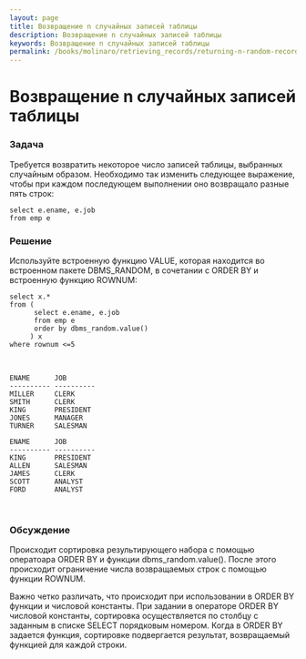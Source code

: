 ```yaml
---
layout: page
title: Возвращение n случайных записей таблицы
description: Возвращение n случайных записей таблицы
keywords: Возвращение n случайных записей таблицы
permalink: /books/molinaro/retrieving_records/returning-n-random-records-from-a-table/
---
```


# Возвращение n случайных записей таблицы

### Задача

Требуется возвратить некоторое число записей таблицы, выбранных случайным образом. Необходимо так изменить следующее выражение, чтобы при каждом последующем выполнении оно возвращало разные пять строк:

    select e.ename, e.job
    from emp e

<h3>Решение</h3>

Используйте встроенную функцию VALUE, которая находится во встроенном пакете DBMS_RANDOM, в сочетании с ORDER BY и встроенную функцию ROWNUM:

    select x.*
    from (
          select e.ename, e.job
          from emp e
          order by dbms_random.value()
         ) x
    where rownum <=5

<br/>

    ENAME      JOB
    ---------- ----------
    MILLER     CLERK
    SMITH      CLERK
    KING       PRESIDENT
    JONES      MANAGER
    TURNER     SALESMAN

    ENAME      JOB
    ---------- ----------
    KING       PRESIDENT
    ALLEN      SALESMAN
    JAMES      CLERK
    SCOTT      ANALYST
    FORD       ANALYST

<br/>

<h3>Обсуждение</h3>

Происходит сортировка результирующего набора с помощью оператоара ORDER BY и функции dbms_random.value(). После этого происходит ограничение числа возвращаемых строк с помощью функции ROWNUM.

Важно четко различать, что происходит при использовании в ORDER BY функции и числовой константы.
При задании в операторе ORDER BY числовой константы, сортировка осуществляется по столбцу с заданным в списке SELECT порядковым номером. Когда в ORDER BY задается функция, сортировке подвергается результат, возвращаемый функцией для каждой строки.
